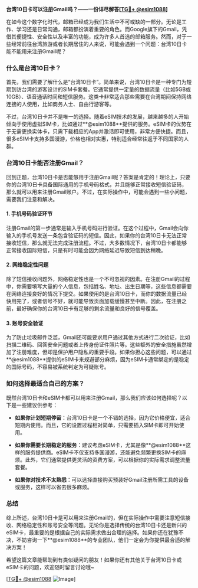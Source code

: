 **台湾10日卡可以注册Gmail吗？——一份详尽解答[[TG💪+ @esim1088](https://t.me/s/esim1088)]**

在如今这个数字化时代，邮箱已经成为我们生活中不可或缺的一部分。无论是工作、学习还是日常沟通，邮箱都扮演着重要的角色。而Google旗下的Gmail，凭借其便捷性、安全性以及丰富的功能，成为许多人首选的邮箱服务。然而，对于一些经常前往台湾旅游或者长期居住的人来说，可能会遇到一个问题：台湾10日卡能不能用来注册Gmail呢？

### **什么是台湾10日卡？**

首先，我们需要了解什么是“台湾10日卡”。简单来说，台湾10日卡是一种专门为短期到访台湾的游客设计的SIM卡套餐。它通常提供一定量的数据流量（比如5GB或10GB）、语音通话时间和短信服务。这类卡非常适合那些需要在台湾期间保持网络连接的人使用，比如商务人士、自由行游客等。

不过，台湾10日卡并不是唯一的选择。随着eSIM技术的发展，越来越多的人开始倾向于使用虚拟SIM卡，比如通过**@esim1088**提供的服务。eSIM卡的优势在于无需更换实体卡，只需下载相应的App并激活即可使用，非常方便快捷。而且，很多eSIM卡支持多国漫游，价格也相对实惠，特别适合经常往返于不同国家的人群。

### **台湾10日卡能否注册Gmail？**

回到正题，台湾10日卡是否能够用于注册Gmail呢？答案是肯定的！理论上，只要你的台湾10日卡具备国际通用的手机号码格式，并且能够正常接收短信验证码，那么就可以用来注册Gmail账户。不过，在实际操作中，可能会遇到一些小问题，需要我们注意和解决。

#### **1. 手机号码验证环节**

注册Gmail的第一步通常是输入手机号码进行验证。在这个过程中，Gmail会向你输入的手机号发送一条包含验证码的短信。因此，如果你的台湾10日卡无法正常接收短信，那么就无法完成注册流程。不过，大多数情况下，台湾10日卡都能够正常接收国际短信，只是有时可能会因为网络延迟导致短信到达稍晚。

#### **2. 网络稳定性问题**

除了短信接收问题外，网络稳定性也是一个不可忽视的因素。在注册Gmail的过程中，你需要填写大量的个人信息，包括姓名、地址、出生日期等，这些信息都需要在网络连接良好的情况下提交。如果使用的是台湾10日卡，而你的数据流量已经快用完了，或者信号不好，就可能导致页面加载缓慢甚至中断。因此，在注册之前，最好确保你的台湾10日卡有足够的剩余流量和良好的信号覆盖。

#### **3. 账号安全验证**

为了防止垃圾邮件泛滥，Gmail还可能要求用户通过其他方式进行二次验证，比如扫描二维码、回答安全问题或者上传身份证件照片等。这些额外的安全措施虽然增加了注册难度，但却是保护用户隐私的重要手段。如果你担心这些问题，可以通过**@esim1088**提供的eSIM卡来规避部分麻烦，因为eSIM卡通常绑定的是稳定的国际号码，不容易被系统判定为可疑账号。

### **如何选择最适合自己的方案？**

既然台湾10日卡和eSIM卡都可以用来注册Gmail，那么我们应该如何选择呢？以下是一些建议供参考：

- **如果你计划短期停留**：台湾10日卡是一个不错的选择，因为它价格便宜，适合短期内使用。而且，它的设置过程相对简单，只需要插入SIM卡即可开始使用。
  
- **如果你需要长期稳定的服务**：建议考虑eSIM卡，尤其是像**@esim1088**这样的服务提供商。eSIM卡不仅支持多国漫游，还能避免频繁更换SIM卡的麻烦。此外，它们通常提供更灵活的资费方案，可以根据你的实际需求调整流量套餐。

- **如果你对技术不太熟悉**：可以选择直接购买预装好Gmail注册所需工具的设备或服务，这样可以省去很多麻烦。

### **总结**

综上所述，台湾10日卡是可以用来注册Gmail的，但在实际操作中需要注意短信接收、网络稳定性和账号安全等问题。无论你是选择传统的台湾10日卡还是新兴的eSIM卡，最重要的是根据自己的实际需求做出合理的选择。如果你还在犹豫不决，不妨咨询一下**@esim1088**的专业团队，他们一定会为你提供最合适的解决方案！

希望这篇文章能帮助到有类似疑问的朋友！如果你还有其他关于台湾10日卡或eSIM卡的问题，欢迎随时留言讨论哦~ 

[[TG💪+ @esim1088](https://t.me/s/esim1088) ![Image](https://i.postimg.cc/4NQfJmqS/Snipaste-2025-05-13-00-14-12.png)]